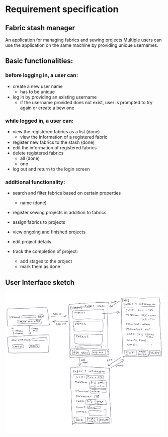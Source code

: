# Requirement specification

## Fabric stash manager

An application for managing fabrics and sewing projects
Multiple users can use the application on the same machine by providing unique usernames.

## Basic functionalities:

### before logging in, a user can:
- create a new user name
  - has to be unique  
- log in by providing an existing username
  - if the username provided does not exist, user is prompted to try again or create a bew one
     

### while logged in, a user can:
- view the registered fabrics as a list (done)
  - view the information of a registered fabric
- register new fabrics to the stash (done)
- edit the information of registered fabrics
- delete registered fabrics
  - all (done)
  - one
- log out and return to the login screen


### additional functionality:

- search and filter fabrics based on certain properties 
  - name (done)

- register sewing projects in addition to fabrics
- assign fabrics to projects
- view ongoing and finished projects
- edit project details 
- track the completion of project: 
  - add stages to the project
  - mark them as done


## User Interface sketch

![UI sketch of the fabric stash manager application's basic functionality](https://github.com/taru-s/ot-harjoitustyo/blob/master/fabric-stash/dokumentaatio/kuvat/user-interface-sketch.png)

